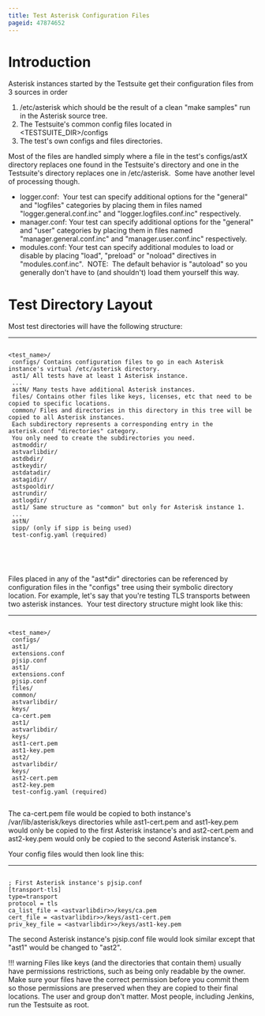 ```yaml
---
title: Test Asterisk Configuration Files
pageid: 47874652
---
```


Introduction
============

Asterisk instances started by the Testsuite get their configuration files from 3 sources in order

1. /etc/asterisk which should be the result of a clean "make samples" run in the Asterisk source tree.
2. The Testsuite's common config files located in <TESTSUITE_DIR>/configs
3. The test's own configs and files directories.

Most of the files are handled simply where a file in the test's configs/astX directory replaces one found in the Testsuite's directory and one in the Testsuite's directory replaces one in /etc/asterisk.  Some have another level of processing though. 

* logger.conf:  Your test can specify additional options for the "general" and "logfiles" categories by placing them in files named "logger.general.conf.inc" and "logger.logfiles.conf.inc" respectively.
* manager.conf: Your test can specify additional options for the "general" and "user" categories by placing them in files named "manager.general.conf.inc" and "manager.user.conf.inc" respectively.
* modules.conf: Your test can specify additional modules to load or disable by placing "load", "preload" or "noload" directives in "modules.conf.inc".  NOTE:  The default behavior is "autoload" so you generally don't have to (and shouldn't) load them yourself this way.

Test Directory Layout
=====================

Most test directories will have the following structure:




---

  
  


```

<test_name>/
 configs/ Contains configuration files to go in each Asterisk instance's virtual /etc/asterisk directory.
 ast1/ All tests have at least 1 Asterisk instance.
 ...
 astN/ Many tests have additional Asterisk instances. 
 files/ Contains other files like keys, licenses, etc that need to be copied to specific locations.
 common/ Files and directories in this directory in this tree will be copied to all Asterisk instances.
 Each subdirectory represents a corresponding entry in the asterisk.conf "directories" category.
 You only need to create the subdirectories you need.
 astmoddir/
 astvarlibdir/
 astdbdir/
 astkeydir/
 astdatadir/
 astagidir/
 astspooldir/
 astrundir/
 astlogdir/
 ast1/ Same structure as "common" but only for Asterisk instance 1.
 ...
 astN/ 
 sipp/ (only if sipp is being used)
 test-config.yaml (required)



```


 

Files placed in any of the "ast\*dir" directories can be referenced by configuration files in the "configs" tree using their symbolic directory location. For example, let's say that you're testing TLS transports between two asterisk instances.  Your test directory structure might look like this:




---

  
  


```

<test_name>/
 configs/
 ast1/
 extensions.conf
 pjsip.conf
 ast1/
 extensions.conf
 pjsip.conf
 files/
 common/
 astvarlibdir/
 keys/
 ca-cert.pem
 ast1/
 astvarlibdir/
 keys/
 ast1-cert.pem
 ast1-key.pem
 ast2/
 astvarlibdir/
 keys/
 ast2-cert.pem
 ast2-key.pem
 test-config.yaml (required)


```


The ca-cert.pem file would be copied to both instance's /var/lib/asterisk/keys directories while ast1-cert.pem and ast1-key.pem would only be copied to the first Asterisk instance's and ast2-cert.pem and ast2-key.pem would only be copied to the second Asterisk instance's.

Your config files would then look line this:




---

  
  


```

; First Asterisk instance's pjsip.conf
[transport-tls]
type=transport
protocol = tls
ca_list_file = <astvarlibdir>>/keys/ca.pem
cert_file = <astvarlibdir>>/keys/ast1-cert.pem
priv_key_file = <astvarlibdir>>/keys/ast1-key.pem

```


The second Asterisk instance's pjsip.conf file would look similar except that "ast1" would be changed to "ast2".




!!! warning 
    Files like keys (and the directories that contain them) usually have permissions restrictions, such as being only readable by the owner. Make sure your files have the correct permission before you commit them so those permissions are preserved when they are copied to their final locations. The user and group don't matter. Most people, including Jenkins, run the Testsuite as root.

      
[//]: # (end-warning)



 

 

